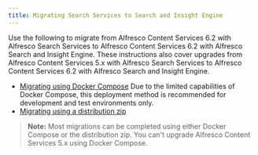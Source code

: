 ```yaml
---
title: Migrating Search Services to Search and Insight Engine 
---
```

Use the following to migrate from Alfresco Content Services 6.2 with Alfresco Search Services to Alfresco Content Services 6.2 with Alfresco Search and Insight Engine. These instructions also cover upgrades from Alfresco Content Services 5.x with Alfresco Search Services to Alfresco Content Services 6.2 with Alfresco Search and Insight Engine.

* [Migrating using Docker Compose](../tasks/search-insight-engine-upgrading.md) Due to the limited capabilities of Docker Compose, this deployment method is recommended for development and test environments only.
* [Migrating using a distribution zip](search-insight-engine-upgrading1.md)

> **Note:** Most migrations can be completed using either Docker Compose or the distribution zip. You can't upgrade Alfresco Content Services 5.x using Docker Compose.
